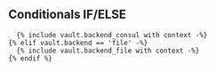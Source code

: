 ## Conditionals IF/ELSE
```{% if vault.backend == 'consul' -%}
  {% include vault.backend_consul with context -%}
{% elif vault.backend == 'file' -%}
  {% include vault.backend_file with context -%}
{% endif %}
```
